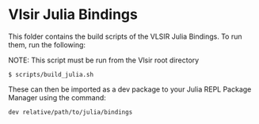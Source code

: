 # Vlsir Julia Bindings

This folder contains the build scripts of the VLSIR Julia Bindings. To run them, run the following:

NOTE: This script must be run from the Vlsir root directory

```
$ scripts/build_julia.sh
```

These can then be imported as a dev package to your Julia REPL Package Manager using the command:

```
dev relative/path/to/julia/bindings
```
